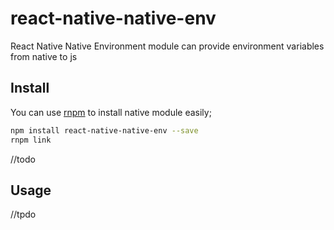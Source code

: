 # react-native-native-env
React Native Native Environment module can provide environment variables from native to js

## Install
You can use [rnpm](https://github.com/rnpm/rnpm) to install native module easily;

```bash
npm install react-native-native-env --save
rnpm link
```

//todo

## Usage

//tpdo